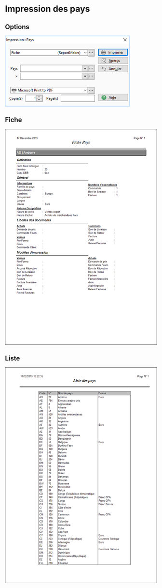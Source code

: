 # Impression des pays

## Options


![](../../assets/images/Pays/3/Filtres.png)


## Fiche


![](../../assets/images/Pays/3/Fiche.png)


## Liste


![](../../assets/images/Pays/3/Liste.png)


